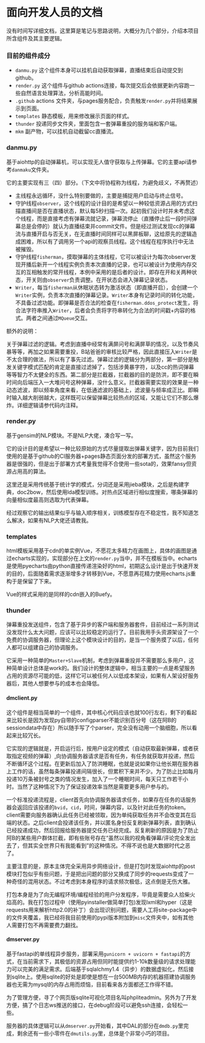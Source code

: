 # 面向开发人员的文档

没有时间写详细文档，这里算是笔记与思路说明，大概分为几个部分，介绍本项目所含组件及其主要逻辑。

### 目前的组件成分

- `danmu.py` 这个组件本身可以挂机自动获取弹幕，直播结束后自动提交到github。
- `render.py` 这个组件与github actions连接，每次提交后会依据更新内容跑一些自然语言处理算法，分析高能时间。
- `.github` actions 文件夹，与pages服务配合，负责触发`render.py`并将结果展示到页面。
- `templates` 静态模板，用来修改展示页面的样式。
- `thunder` 投递同步文件夹，里面包含一套弹幕重投的服务端和客户端。
- `mkm` 副产物，可以挂机自动截留cc直播流。 

### danmu.py

基于aiohttp的自动弹幕机，可以实现无人值守获取与上传弹幕。它的主要api请参考`danmaku`文件夹。

它的主要实现有三（四）部分。（下文中将协程称为线程，为避免歧义，不再赘述）

- 主线程永远循环，没什么特别要做的，主要是捕捉用户启动与终止信号。
- 守护线程`observer`，这个线程的设计目的是希望以一种较低资源占用的方式扫描直播间是否在直播状态，默认每5秒扫描一次。起初我们设计时并未考虑这个线程，而是直接考虑有弹幕流就记录，弹幕流停止（直播停止后一段时间弹幕总是会停的）就认为直播结束并commit文件。但是经过测试发现cc的弹幕流与直播开启与否无关，在无直播时间同样可以黑屏板聊，这给原先的逻辑造成困难，所以有了调用另一个api的观察员线程。这个线程在程序执行中无法被摧毁。
- 守护线程`fisherman`，摸取弹幕的主体线程，它可以被设计为每次observer发现开播后新开一个线程实例负责本次直播的记录，也可以被设计为使用内存交互的互相触发的常开线程，本例中采用的是后者的设计。即存在开和关两种状态，开关则由`observer`负责调整。在开状态会进入弹幕记录状态。
- `Writer`，每当`fisherman`从休眠状态转为激活状态（即直播开启），会创建一个`Writer`实例，负责本次直播的弹幕记录。`Writer`本身有记录时间的转化功能，不具备过滤功能。即弹幕是否合法的检查在`fisherman.ddos_protect`发生，将合法字符串推入`Writer`，后者会负责将字符串转化为合法的时间戳+内容的格式。两者之间通过`MQueue`交互。

额外的说明：

关于弹幕过滤的逻辑。考虑到直播中经常有满屏问号和满屏草的情况，以及节奏风暴等等，再加之如果需要重投，B站爸爸的审核比较严格，因此直接压入`Writer`是不太合理的做法，所以有了事先过滤。弹幕过滤的逻辑分为两部分，第一部分是触发关键字模式匹配的肯定是直接过滤掉了，包括涉黄暴字符，以及cc的热词弹幕等等智力不太健全的东西。第二部分是拦截器，拦截器的目的是防洪，即不要在瞬时间向后端压入一大堆问号这种弹幕，没什么意义。拦截器需要实现的效果是一种动态滤波，即以频率角度来看，在低通滤波的基础上，滤波量与频率成正比。即瞬时输入越大削弱越大，这样既可以保留弹幕比较热点的区域，又能让它们不那么爆炸。详细逻辑请参代码内注释。

### render.py

基于gensim的NLP模块。不是NLP大佬，凑合写一写。

它的设计目的是希望以一种比较原始的方式尽量提取出弹幕关键字，因为目前我们使用的是基于github的CI服务器+pages静态页面分发的部署方式，虽然这个服务器是很强的，但是出于部署方式考量我觉得不合使用一些sota的，效果fansy但资源占用高的算法。

这里还是采用传统基于统计学的模式，分词还是采用jieba模块，之后是构建字典，doc2bow，然后使用lda模型训练。对热点区域进行相似度搜索，哪条弹幕的向量相似度最高则选取为代表弹幕。

经过观察它的输出结果似乎与输入顺序相关，训练模型存在不稳定性，我不知道怎么解决，如果有NLP大佬还请教我。

### templates

html模板采用基于cdn的单实例Vue，不愿花太多精力在画图上，具体的画图是通过echarts实现的，实现部分在上文的`render.py`当中，并不在模板当中。echarts是使用pyecharts由python直接传递渲染好的html，初期这么设计是出于快速开发的目的，后面随着需求逐渐增多才转移到Vue，不愿意再花精力使用echarts.js重构于是保留了下来。

Vue的样式采用的是同样的cdn嵌入的Buefy。

### thunder

弹幕重投发送组件，包含了基于异步的客户端和服务器套件，目前经过一系列测试没发现什么太大问题，应该可以比较稳定的运行了。目前我用手头资源架设了一个免费的协调服务器，但理论上这个模块设计的目的，是当一个服务摸了以后，任何人都可以组建自己的协调服务。

它采用一种简单的`Master+Slave`机制，考虑到弹幕重投并不需要那么多用户，这种简单设计总体是work的。我们设计的整体逻辑中，相当主要的一点是希望服务占用的资源尽可能的低，这样它可以被任何人以低成本架设，如果有人架设好服务器后，其他人想要参与的成本也会降低。

#### dmclient.py

这个组件是相当简单的一个组件，其中核心代码应该也就100行左右，剩下的看起来比较长是因为发现py自带的configparser不能识别百分号（这在阿B的sessiondata中存在）所以随手写了个parser，完全没有动用一个脑细胞，所以看起来比较冗长。

它实现的逻辑就是，开启运行后，按用户设定的模式（自动获取最新弹幕，或者获取指定视频的弹幕）,向协调服务器请求是否有任务，有任务就获取并投递，然后不断循环这个过程。在更新后加入了防洪睡眠，也就是说如果你让他长期在服务器上工作的话，虽然每条弹幕投递间隔很长，但累积下来并不少。为了防止比如每月投递10万条被封号之类的情况发生，加入了一个睡眠时间，每天只工作若干小时。当然了这种情况下为了保证投递效率当然是需要更多用户参与的。

一个标准投递流程是，client首先向协调服务器请求任务，如果存在任务的话服务器会返回应该投递的`bvid`，`cid`，时间，弹幕内容，以及针对此任务的token。client需要向服务器确认此任务已经被领取，因为单纯获取任务并不会改变其在后端的状态。之后client会投递该任务，并以匿名身份反复刷新弹幕列表，直到确认已经投递成功，然后回报给服务器提交任务已经完成。反复刷新的原因是为了防止阿B的某些用户群体拦截，即有些账号存在“虽然以我的视角看弹幕/评论完全发出去了，但其实全世界只有我能看到”的这种情况。不得不说也是大数据时代之恶了。

主要注意的是，原本主体完全采用异步网络设计，但是打包时发现aiohttp的post模块打包似乎有些问题，于是把出问题的部分又换成了同步的requests变成了一种奇怪的混用状态。不过考虑到本身程序的请求频次极低，这点倒是无伤大雅。

打包本身是为了向无编程环境/编程经验的用户分发程序，毕竟是需要众人拾柴火焰高的。我在打包过程中（使用pyinstaller做简单打包)发现lxml和hyper（这是requests用来解析http2.0的补丁）会出现识别问题，需要人工将site-package中的文件夹覆盖，我已经将我目前使用的pypi版本附加到`misc`文件夹中，如有其他人需要打包不再需要费力翻找。

#### dmserver.py

基于fastapi的单线程异步服务，部署采用`gunicorn + uvicorn + fastapi`的方式，在当前需求下，其极低的资源占用但同时能提供约1-10k数量级的请求处理能力可以完美的满足需求。后端基于sqlalchmy1.4（异步）的数据虚拟化，然后接到sqlite上。使用sqlite的好处是即使是想在一台500MB内存的机器搭建协调服务器也无需为mysql的内存占用而烦恼，目前看来各方面都还工作得不错。

为了管理方便，寻了个网页版sqlite可视化项目名叫phpliteadmin。另外为了开发方便，搞了个日志ws推送的接口，在debug阶段可以避免ssh连接，会轻松一些。

服务器的具体逻辑可以从`dmserver.py`开始看，其中DAL的部分在`dmdb.py`里完成，剩余还有一些小零件在`dmutils.py`里，总体是个非常小巧的项目。
